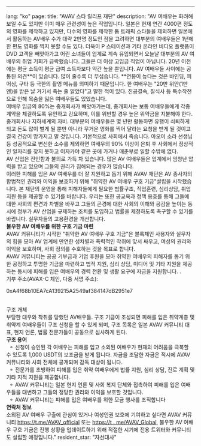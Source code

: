 ---
lang: "ko"
page:
  title: "AVAV 스타 릴리프 재단"
  description: "AV 여배우는 화려해 보일 수도 있지만 이미 매우 관련성이 높은 직업입니다. 일본은 현재 연간 4000편 정도의 영화를 제작하고 있지만, 다수의 영화를 제작한 톱 트래픽 스타들을 제외하면 일본에서 활동하는 AV배우 수가 대략 2만명 정도인 점을 고려하면 대부분의 여배우들은 1년에 한 편도 영화를 찍지 못할 수도 있다. 더욱이 P 스테이션과 기타 온라인 비디오 플랫폼이 DVD 고객을 빼앗아가고 어린 소녀들이 업계로 계속 유입되면서 오늘날 대부분의 AV 여배우의 취업 기회가 급락했습니다. 그들은 더 이상 고임금 직업이 아닙니다. 20년 이전에는 평균 소득이 평균 급여 소득자보다 약간 높을 뿐입니다.
AV 여배우들 사이에는 공통된 의견**이 있습니다. 많이 줄수록 더 무섭습니다. **연봉이 높다는 것은 바인딩, 피어싱, 구타 등 극한의 촬영 메뉴를 의미하기 때문입니다. 한 여배우는 &quot;20만 위안(1만 엔)을 받은 날 거기서 죽는 줄 알았다&quot;고 말한 적이 있다. 진공결속, 질식사 등 특수작전으로 인해 목숨을 잃은 여배우들도 있었습니다.<br>
여배우 임금의 80%는 중개회사가 빼앗아가는데, 중개회사는 보통 여배우들에게 각종 계약을 체결하도록 유인하고 강요하며, 이를 위반할 경우 높은 위약금을 지불해야 한다. 중개회사나 지하세계의 자비.
대부분의 여배우들은 몇 년만 활동하면 유행이 쇠퇴하게 되고 돈도 많이 벌게 될 뿐만 아니라 무거운 영화를 찍어 달라는 요청을 받게 될 것이고 결국 건강이 망가지고 말 것입니다. 기본적으로 사회에서 죽습니다. 아오이 소라 선생님 등 성공적으로 변신한 소수를 제외하면 여배우의 90% 이상이 은퇴 후 사회에서 정상적인 일자리를 찾지 못하고 이자카야 같은 곳에 가거나 매춘부로 일할 수밖에 없다. <br>
AV 산업은 잔인함과 불의로 가득 차 있습니다. 많은 AV 여배우들은 업계에서 엄청난 압력을 받고 있으며 그들의 권리가 침해되는 경우가 많습니다. <br>
이러한 피해를 입은 AV 여배우를 더 잘 지원하고 돕기 위해 AVAV 재단은 AV 종사자의 합법적인 권리와 이익을 보호하기 위해 &quot;취약한 AV 여배우 구호 기금&quot;설립을 시작했습니다. 본 재단의 운영을 통해 피해자들에게 필요한 법률구조, 직업훈련, 심리상담, 취업지원 등을 제공할 수 있기를 바랍니다. 우리는 또한 공교육과 정책 옹호를 통해 그들에 대한 사회의 편견과 차별을 바꾸고 그들의 곤경에 대한 사회의 이해와 공감을 높이는 동시에 정부가 AV 산업을 규제하는 조치를 도입하고 법률을 제정하도록 촉구할 수 있기를 바랍니다. 실무자들의 고용환경을 개선합니다. <br>
<b>불우한 AV 여배우를 위한 구호 기금 마련</b><br>
AVAV 커뮤니티가 시작한 &quot;취약한 AV 여배우 구호 기금&quot;은 블록체인 사용자와 실무자의 힘을 모아 AV 업계에 만연한 성차별과 폭력적인 착취에 맞서 싸우고, 여성의 권리와 이익을 보호하며, 사회 정의를 수호하는 것을 목표로 합니다. <br>
AVAV 커뮤니티는 공공 기부금과 기업 후원을 모아 취약한 여배우의 피해자를 돕기 위한 공정하고 투명한 기금을 마련하고 법적 지원, 심리 상담, 미디어 및 기타 지원을 제공하는 동시에 피해를 입은 여배우의 경력 전환 및 생활 요구에 자금을 지원합니다. . <br>
기부 주소(AVAX-C 체인, 다중 서명 주소):<br>
<p class='text-center text-cred'>0xA4f68b10EA7cA139215A2549af384147dB2951e7</p><br>
구조 개체<br>
부당한 대우와 착취를 당했던 AV배우들. 구조 기금이 조성되면 피해를 입은 취약계층 및 취약계 여배우들이 구조 신청을 할 수 있게 되며, 구조 목록은 일본 AVAV 커뮤니티 대표, 현지 언론, 법률 전문가들이 공동으로 심사하게 된다. <br>
<b>구조 용어</b><br>
&nbsp;&nbsp;&#9900; 신청이 승인된 각 여배우는 피해를 입고 소외된 여배우가 현재의 어려움을 극복할 수 있도록 1,000 USDT의 보조금을 받게 됩니다. 자금을 조달한 자금은 적시에 AVAV 커뮤니티와 사회 전체에 공개되며 감독 대상이 됩니다.<br>
&nbsp;&nbsp;&#9900; 전문가를 초빙하여 피해를 입은 취약 여배우에게 법률 지원, 심리 상담, 진로 계획 및 기타 지적 지원을 제공합니다.<br>
&nbsp;&nbsp;&#9900; AVAV 커뮤니티는 일본 현지 언론 및 사회 복지 단체와 접촉하여 피해를 입은 여배우들을 대변하고 그들의 정당한 권리와 이익을 보호할 것입니다.<br>
&nbsp;&nbsp;&#9900; AVAV 커뮤니티는 피해를 입은 여배우를 위한 모금 행사를 조직합니다<br>
<b>연락처 정보</b><br>
소외된 AV 여배우 구출에 관심이 있거나 여성인권 보호에 기여하고 싶다면 AVAV 커뮤니티 <a href='https://t.me/AVAV_official' target='_blank' class='text-cred 가입을 환영합니다. '>https://t.me/AVAV_official</a> 또는 <a href='https://t.me/AVAV_Global' target='_blank' class='text-cred'>https://t . me/AVAV_Global</a>, 불우한 AV 여배우 구호 기금은 진행 상황을 업데이트하기 위해 적절한 시기에 전용 트위터와 커뮤니티도 설립할 예정입니다."
  resident_star: "자선대사"